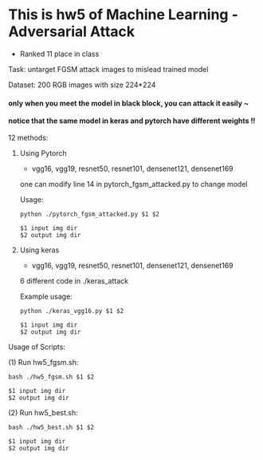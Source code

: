# This is hw5  of Machine Learning - Adversarial Attack
* Ranked 11 place in class

Task: untarget FGSM attack images to mislead trained model

Dataset: 200 RGB images with size 224*224
#### only when you meet the model in black block, you can attack it easily ~

**notice that the same model in keras and pytorch have different weights !!**
</br></br>
12 methods:
1. Using Pytorch 
    * vgg16, vgg19, resnet50, resnet101, densenet121, densenet169
    
    one can modify line 14 in pytorch_fgsm_attacked.py to change model
    
    Usage:
    ~~~~
    python ./pytorch_fgsm_attacked.py $1 $2
    
    $1 input img dir
    $2 output img dir
    ~~~~
    
2. Using keras
    * vgg16, vgg19, resnet50, resnet101, densenet121, densenet169
    
    6 different code in ./keras_attack
    
    Example usage:
    ~~~~
    python ./keras_vgg16.py $1 $2
    
    $1 input img dir
    $2 output img dir
    ~~~~
    
Usage of Scripts:

(1) Run hw5_fgsm.sh:

    bash ./hw5_fgsm.sh $1 $2

    $1 input img dir
    $2 output img dir

(2) Run hw5_best.sh:

    bash ./hw5_best.sh $1 $2
    
    $1 input img dir
    $2 output img dir
